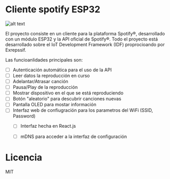 # Cliente spotify ESP32

![alt text](https://github.com/alanmonu12/iot-button-spotify/blob/develop/img/esp-spotify.png?raw=true)

El proyecto consiste en un cliente para la plataforma Spotify®, desarrollado con un módulo ESP32 y la API oficial de Spotify®. 
Todo el proyecto está desarrollado sobre el IoT Development Framework (IDF) proprocioando por Exrepssif.

Las funcioanlidades principales son:

- [ ] Autenticación automática para el uso de la API
- [ ] Leer datos la reproducción en curso
- [ ] Adelantar/Atrasar canción
- [ ] Pausa/Play de la reproducción
- [ ] Mostrar dispositivo en el que se está reproduciendo
- [ ] Botón "aleatorio" para descubrir canciones nuevas
- [ ] Pantalla OLED para mostar información
- [ ] Interfaz web de confiugración para los parametros del WiFi (SSID, Password)
  - [ ] Interfaz hecha en React.js
  - [ ] mDNS para acceder a la interfaz de configuración



# Licencia
MIT
